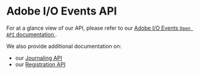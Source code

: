 <!--:navOrder: 3-->

# Adobe I/O Events API

For at a glance view of our API, please refer to our [Adobe I/O Events `Open API` documentation ](https://www.adobe.io/apis/experienceplatform/events/ioeventsapi.html#!adobedocs/adobeio-events/master/events-api-reference.yaml).

We also provide additional documentation on:
* our [Journaling API](api/journaling_api.md)
* our [Registration API](api/registration_api.md)